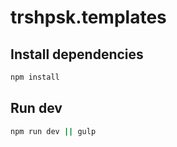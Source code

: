# trshpsk.templates

## Install dependencies

```bash
npm install
```

## Run dev

```bash
npm run dev || gulp
```